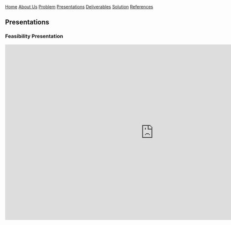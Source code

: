 <div class="button-group">
    <a href="./" class="button primary">Home</a>
    <a href="./about-us.html" class="button">About Us</a>
    <a href="./problem.html" class="button">Problem</a>
    <a href="./presentations.html" class="button">Presentations</a>
    <a href="./deliverables.html" class="button">Deliverables</a>
    <a href="./solution.html" class="button">Solution</a>
    <a href="./references.html" class="button">References</a>


</div>

## Presentations

### Feasibility Presentation

<iframe src="https://docs.google.com/presentation/d/e/2PACX-1vSUzKP_YQTF9A1PE2V3U93Hs58x7yRdsM36Nca5urHOIMuz61TwgfxJ6kRgNIkKqEBfmQxPETVxfTBd/embed?start=false&loop=false&delayms=3000" frameborder="0" width="960" height="569" allowfullscreen="true" mozallowfullscreen="true" webkitallowfullscreen="true"></iframe>

